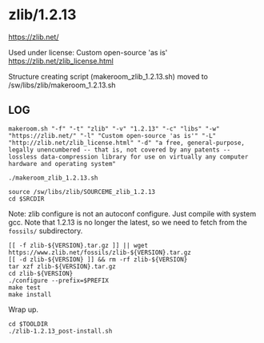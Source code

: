 zlib/1.2.13
===========

<https://zlib.net/>

Used under license:
Custom open-source 'as is'
<https://zlib.net/zlib_license.html>

Structure creating script (makeroom_zlib_1.2.13.sh) moved to /sw/libs/zlib/makeroom_1.2.13.sh

LOG
---

    makeroom.sh "-f" "-t" "zlib" "-v" "1.2.13" "-c" "libs" "-w" "https://zlib.net/" "-l" "Custom open-source 'as is'" "-L" "http://zlib.net/zlib_license.html" "-d" "a free, general-purpose, legally unencumbered -- that is, not covered by any patents -- lossless data-compression library for use on virtually any computer hardware and operating system"

    ./makeroom_zlib_1.2.13.sh

    source /sw/libs/zlib/SOURCEME_zlib_1.2.13
    cd $SRCDIR

Note: zlib configure is not an autoconf configure.  Just compile with system
gcc.  Note that 1.2.13 is no longer the latest, so we need to fetch from the
`fossils/` subdirectory.

    [[ -f zlib-${VERSION}.tar.gz ]] || wget https://www.zlib.net/fossils/zlib-${VERSION}.tar.gz
    [[ -d zlib-${VERSION} ]] && rm -rf zlib-${VERSION}
    tar xzf zlib-${VERSION}.tar.gz 
    cd zlib-${VERSION}
    ./configure --prefix=$PREFIX
    make test
    make install

Wrap up.

    cd $TOOLDIR
    ./zlib-1.2.13_post-install.sh
